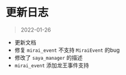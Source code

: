 # 更新日志

> 2022-01-26

- 更新文档
- 修复 `mirai_event` 不支持 `MiraiEvent` 的bug
- 修改了 `saya_manager` 的描述
- `mirai_event` 添加龙王事件支持